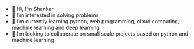 - 👋 Hi, I’m Shankar
- 👀 I’m interested in solving problems
- 🌱 I’m currently learning python, web programming, cloud computing, machine learning and deep learning
- 💞️ I’m looking to collaborate on small scale projects based on python and machine learning

<!---
codebyshankar/codebyshankar is a ✨ special ✨ repository because its `README.md` (this file) appears on your GitHub profile.
You can click the Preview link to take a look at your changes.
--->
